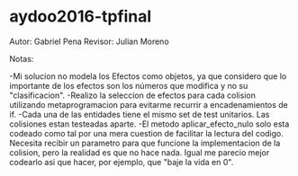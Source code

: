 # aydoo2016-tpfinal

Autor: Gabriel Pena
Revisor: Julian Moreno

Notas:

-Mi solucion no modela los Efectos como objetos, ya que considero que lo importante de los efectos son los números que modifica y no su "clasificacion".
-Realizo la seleccion de efectos para cada colision utilizando metaprogramacion para evitarme recurrir a encadenamientos de if.
-Cada una de las entidades tiene el mismo set de test unitarios. Las colisiones estan testeadas aparte.
-El metodo aplicar_efecto_nulo solo esta codeado como tal por una mera cuestion de facilitar la lectura del codigo. Necesita recibir un parametro para que funcione la implementacion de la colision, pero la realidad es que no hace nada. Igual me parecio mejor codearlo asi que hacer, por ejemplo, que "baje la vida en 0".

